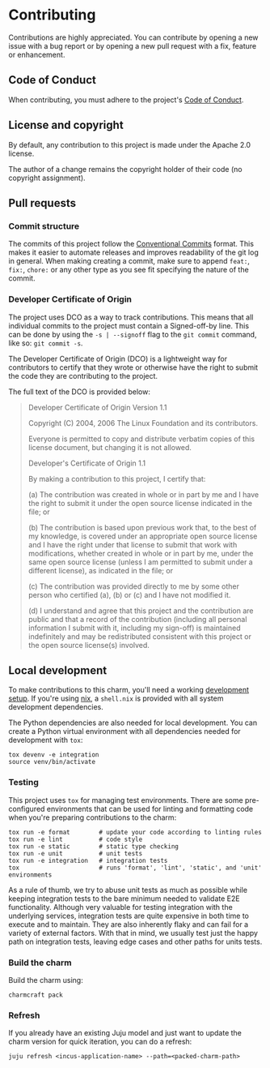 # Contributing

Contributions are highly appreciated. You can contribute by opening a new issue with a bug report or by opening a new pull request with a fix, feature or enhancement.

## Code of Conduct

When contributing, you must adhere to the project's [Code of Conduct](/CODE_OF_CONDUCT.md).

## License and copyright

By default, any contribution to this project is made under the Apache 2.0 license.

The author of a change remains the copyright holder of their code (no copyright assignment).

## Pull requests

### Commit structure

The commits of this project follow the [Conventional Commits](https://www.conventionalcommits.org/en/v1.0.0/) format. This makes it easier to automate releases and improves readability of the git log in general. When making creating a commit, make sure to append `feat:`, `fix:`, `chore:` or any other type as you see fit specifying the nature of the commit.

### Developer Certificate of Origin

The project uses DCO as a way to track contributions. This means that all individual commits to the project must contain a Signed-off-by line. This can be done by using the `-s | --signoff` flag to the `git commit` command, like so: `git commit -s`.

The Developer Certificate of Origin (DCO) is a lightweight way for contributors to certify that they wrote or otherwise have the right to submit the code they are contributing to the project.

The full text of the DCO is provided below:

> Developer Certificate of Origin
> Version 1.1
>
> Copyright (C) 2004, 2006 The Linux Foundation and its contributors.
>
> Everyone is permitted to copy and distribute verbatim copies of this
> license document, but changing it is not allowed.
>
>
> Developer's Certificate of Origin 1.1
>
> By making a contribution to this project, I certify that:
>
> (a) The contribution was created in whole or in part by me and I
>     have the right to submit it under the open source license
>     indicated in the file; or
>
> (b) The contribution is based upon previous work that, to the best
>     of my knowledge, is covered under an appropriate open source
>     license and I have the right under that license to submit that
>     work with modifications, whether created in whole or in part
>     by me, under the same open source license (unless I am
>     permitted to submit under a different license), as indicated
>     in the file; or
>
> (c) The contribution was provided directly to me by some other
>     person who certified (a), (b) or (c) and I have not modified
>     it.
>
> (d) I understand and agree that this project and the contribution
>     are public and that a record of the contribution (including all
>     personal information I submit with it, including my sign-off) is
>     maintained indefinitely and may be redistributed consistent with
>     this project or the open source license(s) involved.

## Local development

To make contributions to this charm, you'll need a working [development setup](https://juju.is/docs/sdk/dev-setup). If you're using [nix](https://nixos.org/), a `shell.nix` is provided with all system development dependencies.

The Python dependencies are also needed for local development. You can create a Python virtual environment with all dependencies needed for development with `tox`:

```shell
tox devenv -e integration
source venv/bin/activate
```

### Testing

This project uses `tox` for managing test environments. There are some pre-configured environments that can be used for linting and formatting code when you're preparing contributions to the charm:

```shell
tox run -e format        # update your code according to linting rules
tox run -e lint          # code style
tox run -e static        # static type checking
tox run -e unit          # unit tests
tox run -e integration   # integration tests
tox                      # runs 'format', 'lint', 'static', and 'unit' environments
```

As a rule of thumb, we try to abuse unit tests as much as possible while keeping integration tests to the bare minimum needed to validate E2E functionality. Although very valuable for testing integration with the underlying services, integration tests are quite expensive in both time to execute and to maintain. They are also inherently flaky and can fail for a variety of external factors. With that in mind, we usually test just the happy path on integration tests, leaving edge cases and other paths for units tests.

### Build the charm

Build the charm using:

```shell
charmcraft pack
```

### Refresh

If you already have an existing Juju model and just want to update the charm version for quick iteration, you can do a refresh:

```shell
juju refresh <incus-application-name> --path=<packed-charm-path>
```

